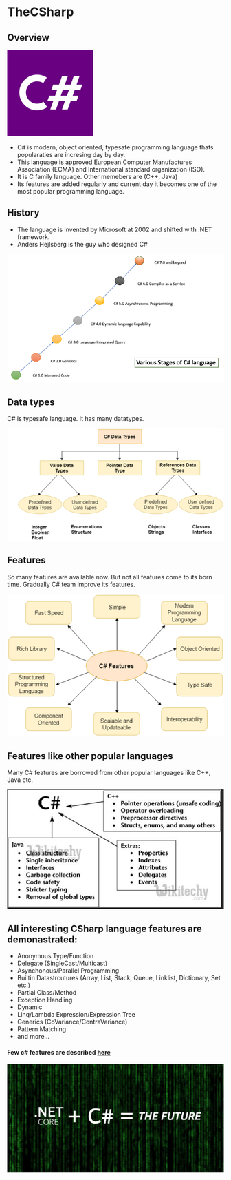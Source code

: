 # TheCSharp

## Overview

![overview](https://github.com/habibsql/TheCSharp/blob/main/docs/logo.png?raw=true)

* C# is modern, object oriented, typesafe programming language thats popularaties are incresing day by day. 
* This language is approved European Computer Manufactures Association (ECMA) and International standard organization (ISO). 
* It is C family language. Other memebers are (C++, Java)
* Its features are added regularly and current day it becomes one of the most popular programming language.


## History

* The language is invented by Microsoft at 2002 and shifted with .NET framework.
* Anders Hejlsberg is the guy who designed C#

![history](https://github.com/habibsql/TheCSharp/blob/main/docs/his.png?raw=true)

## Data types

C# is typesafe language. It has many datatypes.

![datatypes](https://github.com/habibsql/TheCSharp/blob/main/docs/dt.png?raw=true)

## Features

So many features are available now. But not all features come to its born time. Gradually C# team improve its features.

![features](https://github.com/habibsql/TheCSharp/blob/main/docs/f1.png?raw=true)


## Features like other popular languages

Many C# features are borrowed from other popular languages like C++, Java etc.

![features](https://github.com/habibsql/TheCSharp/blob/main/docs/f2.jpg?raw=true)


## All interesting CSharp language features are demonastrated:

* Anonymous Type/Function
* Delegate (SingleCast/Multicast)
* Asynchonous/Parallel Programming
* Builtin Datastrcutures (Array, List, Stack, Queue, Linklist, Dictionary, Set etc.)
* Partial Class/Method
* Exception Handling
* Dynamic
* Linq/Lambda Expression/Expression Tree
* Generics (CoVariance/ContraVariance)
* Pattern Matching
* and more...

#### Few c# features are described [here](https://www.codeproject.com/Articles/696879/Sexy-Csharp) 

![Feature](https://github.com/habibsql/TheCSharp/blob/main/docs/fu.jpg?raw=true)


